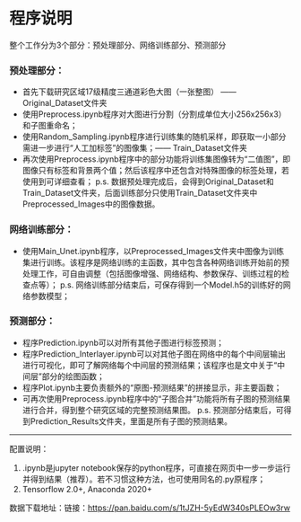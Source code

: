 # 程序说明

整个工作分为3个部分：预处理部分、网络训练部分、预测部分

### 预处理部分：
- 首先下载研究区域17级精度三通道彩色大图（一张整图） —— Original_Dataset文件夹
- 使用Preprocess.ipynb程序对大图进行分割（分割成单位大小256x256x3）和子图重命名；
- 使用Random_Sampling.ipynb程序进行训练集的随机采样，即获取一小部分需进一步进行“人工加标签”的图像集；—— Train_Dataset文件夹
- 再次使用Preprocess.ipynb程序中的部分功能将训练集图像转为“二值图”，即图像只有标签和背景两个值；然后该程序中还包含对特殊图像的标签处理，若使用到可详细查看；
p.s. 数据预处理完成后，会得到Original_Dataset和Train_Dataset文件夹，后面训练部分只使用Train_Dataset文件夹中Preprocessed_Images中的图像数据。

### 网络训练部分：
- 使用Main_Unet.ipynb程序，以Preprocessed_Images文件夹中图像为训练集进行训练。该程序是网络训练的主函数，其中包含各种网络训练开始前的预处理工作，可自由调整（包括图像增强、网络结构、参数保存、训练过程的检查点等）；
p.s. 网络训练部分结束后，可保存得到一个Model.h5的训练好的网络参数模型；

### 预测部分：
- 程序Prediction.ipynb可以对所有其他子图进行标签预测；
- 程序Prediction_Interlayer.ipynb可以对其他子图在网络中的每个中间层输出进行可视化，即可了解网络每个中间层的预测结果；该程序也是文中关于“中间层”部分的绘图函数；
- 程序Plot.ipynb主要负责额外的“原图-预测结果”的拼接显示，非主要函数；
- 可再次使用Preprocess.ipynb程序中的“子图合并”功能将所有子图的预测结果进行合并，得到整个研究区域的完整预测结果图。
p.s. 预测部分结束后，可得到Prediction_Results文件夹，里面是所有子图的预测结果。

----

配置说明：
1. .ipynb是jupyter notebook保存的python程序，可直接在网页中一步一步运行并得到结果（推荐）。若不习惯这种方法，也可使用同名的.py原程序；
2. Tensorflow 2.0+, Anaconda 2020+

数据下载地址：链接：https://pan.baidu.com/s/1tJZH-5yEdW340sPLEOw3rw

